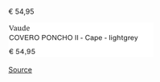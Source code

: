 € 54,95

![](zalando-poncho-COVERO_PONCHO_II_-_Cape_-_lightgrey.png)

[Source](https://fr.zalando.be/homme/?q=poncho+imperm%C3%A9able&sold_by_zalando=true)